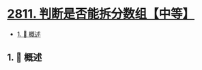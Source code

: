 # [2811. 判断是否能拆分数组【中等】](https://github.com/Tdahuyou/TNotes.leetcode/tree/main/notes/2811.%20%E5%88%A4%E6%96%AD%E6%98%AF%E5%90%A6%E8%83%BD%E6%8B%86%E5%88%86%E6%95%B0%E7%BB%84%E3%80%90%E4%B8%AD%E7%AD%89%E3%80%91)

<!-- region:toc -->

- [1. 📝 概述](#1--概述)

<!-- endregion:toc -->

## 1. 📝 概述
